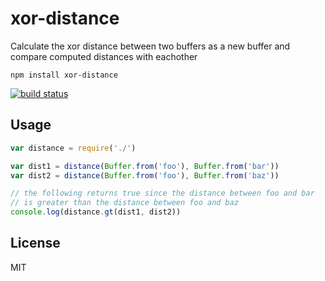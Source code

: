 # xor-distance

Calculate the xor distance between two buffers as a new buffer and compare computed distances with eachother

```
npm install xor-distance
```

[![build status](http://img.shields.io/travis/mafintosh/xor-distance.svg?style=flat)](http://travis-ci.org/mafintosh/xor-distance)

## Usage

``` js
var distance = require('./')

var dist1 = distance(Buffer.from('foo'), Buffer.from('bar'))
var dist2 = distance(Buffer.from('foo'), Buffer.from('baz'))

// the following returns true since the distance between foo and bar
// is greater than the distance between foo and baz
console.log(distance.gt(dist1, dist2))
```

## License

MIT
